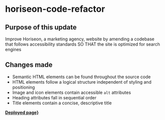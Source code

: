 # horiseon-code-refactor

## Purpose of this update

Improve Horiseon, a marketing agency, website by amending a codebase that follows accessibility standards
SO THAT the site is optimized for search engines


## Changes made
* Semantic HTML elements can be found throughout the source code
* HTML elements follow a logical structure independent of styling and positioning
* Image and icon elements contain accessible `alt` attributes
* Heading attributes fall in sequential order
* Title elements contain a concise, descriptive title

<strong> [Deployed page}]() </strong>
